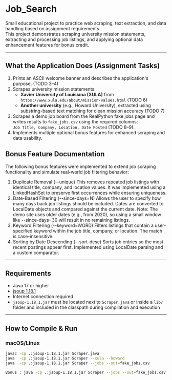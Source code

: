 # Job_Search

Small educational project to practice web scraping, text extraction, and data handling based on assignment requirements.  
This project demonstrates scraping university mission statements, extracting and processing job listings, and applying optional data enhancement features for bonus credit.

---

## What the Application Does (Assignment Tasks)

1. Prints an ASCII welcome banner and describes the application's purpose. (TODO 3–4)  
2. Scrapes university mission statements:
   - **Xavier University of Louisiana (XULA)** from `https://www.xula.edu/about/mission-values.html` (TODO 6)
   - **Another university** (e.g., Howard University), extracted using substring-based text matching for clean mission accuracy (TODO 7)
3. Scrapes a demo job board from the RealPython fake jobs page and writes results to `fake_jobs.csv` using the required columns:  
   `Job Title, Company, Location, Date Posted` (TODO 8–9).
4. Implements multiple optional bonus features for enhanced scraping and data usability.

## Bonus Feature Documentation 
The following bonus features were implemented to extend job scraping functionality and simulate real-world job filtering behavior:
1. Duplicate Removal (--unique)
This removes repeated job listings with identical title, company, and location values.
It was implemented using a LinkedHashSet to preserve first occurrences while ensuring uniqueness.
2. Date-Based Filtering (--since-days=N)
Allows the user to specify how many days back job listings should be included.
Dates are converted to LocalDate objects and compared against the current date.
Note: The demo site uses older dates (e.g., from 2020), so using a small window like --since-days=30 will result in no remaining listings.
3. Keyword Filtering (--keyword=WORD)
Filters listings that contain a user-specified keyword within the job title, company, or location.
The match is case-insensitive.
4. Sorting by Date Descending (--sort-desc)
Sorts job entries so the most recent postings appear first.
Implemented using LocalDate parsing and a custom comparator.

---

## Requirements

- Java 17 or higher
- [jsoup 1.18.1](https://jsoup.org/)
- Internet connection required
- `jsoup-1.18.1.jar` must be located next to `Scraper.java` or inside a `lib/` folder and included in the classpath during compilation and execution

---

## How to Compile & Run

### macOS/Linux
```bash
javac -cp .:jsoup-1.18.1.jar Scraper.java
java  -cp .:jsoup-1.18.1.jar Scraper --xula --howard
java  -cp .:jsoup-1.18.1.jar Scraper --jobs --out=fake_jobs.csv

Bonus : java -cp .:jsoup-1.18.1.jar Scraper --jobs --out=fake_jobs.csv --unique --keyword=engineer --sort-desc